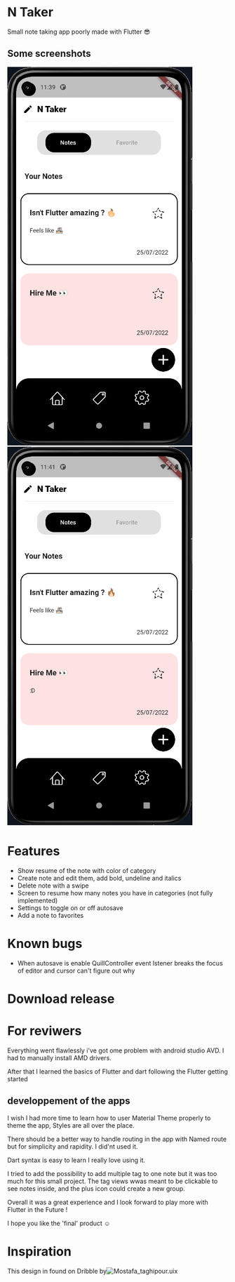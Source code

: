 # N Taker

Small note taking app poorly made with Flutter 😎

## Some screenshots

![NTaker](https://raw.githubusercontent.com/Di-KaZ/Ntaker/develop/sreenshots/ntaker.gif)
![NTaker2](https://raw.githubusercontent.com/Di-KaZ/Ntaker/develop/sreenshots/ntaker2.gif)

# Features

- Show resume of the note with color of category
- Create note and edit them, add bold, undeline and italics
- Delete note with a swipe
- Screen to resume how many notes you have in categories (not fully implemented)
- Settings to toggle on or off autosave
- Add a note to favorites

# Known bugs

- When autosave is enable QuillController event lstener breaks the focus of editor and cursor can't figure out why

# Download release

# For reviwers

Everything went flawlessly i've got ome problem with android studio AVD. I had to manually install AMD drivers.

After that I learned the basics of Flutter and dart following the Flutter getting started

## developpement of the apps

I wish I had more time to learn how to user Material Theme properly to theme the app, Styles are all over the place.

There should be a better way to handle routing in the app with Named route but for simplicity and rapidity. I did'nt used it.

Dart syntax is easy to learn I really love using it.

I tried to add the possibility to add multiple tag to one note but it was too much for this small project. The tag views wwas meant to be clickable to see notes inside, and the plus icon could create a new group.

Overall it was a great experience and I look forward to play more with Flutter in the Future !

I hope you like the 'final' product ☺

# Inspiration

This design in found on Dribble by![Mostafa_taghipour.uix](https://dribbble.com/shots/16811788-Notes-app/attachments/11867269?mode=media)
